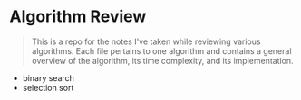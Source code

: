 # Algorithm Review

> This is a repo for the notes I've taken while reviewing various algorithms.  Each file pertains to one algorithm and contains a general overview of the algorithm, its time complexity, and its implementation.

- binary search
- selection sort
